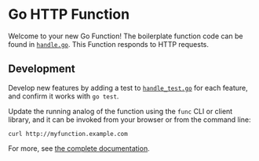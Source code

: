 # Go HTTP Function

Welcome to your new Go Function! The boilerplate function code can be found in
[`handle.go`](handle.go). This Function responds to HTTP requests.

## Development

Develop new features by adding a test to [`handle_test.go`](handle_test.go) for
each feature, and confirm it works with `go test`.

Update the running analog of the function using the `func` CLI or client
library, and it can be invoked from your browser or from the command line:

```console
curl http://myfunction.example.com
```

For more, see [the complete documentation]('https://github.com/knative/func/tree/main/docs').
